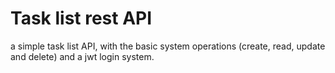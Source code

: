 # Task list rest API

a simple task list API, with the basic system operations (create, read, update and delete) and a jwt login system.
